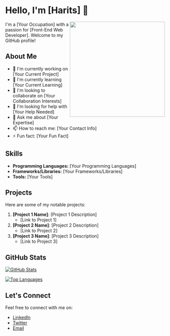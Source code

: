 # Hello, I'm [Harits] 👋

<img align="right" src="https://github.com/[your-username]/[your-username]/blob/main/profile-image.jpg?raw=true" width="300" height="300" />

I'm a [Your Occupation] with a passion for [Front-End Web Developer]. Welcome to my GitHub profile!

## About Me

- 🔭 I'm currently working on [Your Current Project]
- 🌱 I'm currently learning [Your Current Learning]
- 👯 I'm looking to collaborate on [Your Collaboration Interests]
- 🤔 I'm looking for help with [Your Help Needed]
- 💬 Ask me about [Your Expertise]
- 📫 How to reach me: [Your Contact Info]
- ⚡ Fun fact: [Your Fun Fact]

## Skills

- **Programming Languages:** [Your Programming Languages]
- **Frameworks/Libraries:** [Your Frameworks/Libraries]
- **Tools:** [Your Tools]

## Projects

Here are some of my notable projects:

1. **[Project 1 Name]**: [Project 1 Description]
   - [Link to Project 1]
2. **[Project 2 Name]**: [Project 2 Description]
   - [Link to Project 2]
3. **[Project 3 Name]**: [Project 3 Description]
   - [Link to Project 3]

## GitHub Stats

[![GitHub Stats](https://github-readme-stats.vercel.app/api?username=[your-username]&show_icons=true&theme=radical)](https://github.com/[your-username])

[![Top Languages](https://github-readme-stats.vercel.app/api/top-langs/?username=[your-username]&layout=compact&theme=radical)](https://github.com/[your-username])

## Let's Connect

Feel free to connect with me on:

- [LinkedIn](https://www.linkedin.com/in/[your-linkedin-username])
- [Twitter](https://twitter.com/[your-twitter-username])
- [Email](mailto:[your-email])
